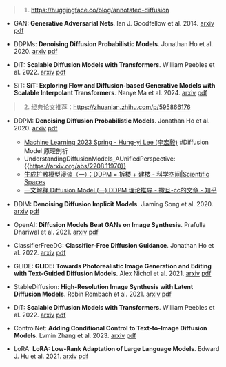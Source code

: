 
> 1. https://huggingface.co/blog/annotated-diffusion



- GAN: **Generative Adversarial Nets**. Ian J. Goodfellow et al. 2014. [arxiv](https://arxiv.org/abs/1406.2661) [pdf](pdfs/GAN_Ian_J._Goodfellow_et_al_1406.2661.pdf)

- DDPMs: **Denoising Diffusion Probabilistic Models**. Jonathan Ho et al. 2020. [arxiv](https://arxiv.org/abs/2006.11239) [pdf](pdfs/DDPMs_Jonathan_Ho_et_al_2006.11239.pdf)

- DiT: **Scalable Diffusion Models with Transformers**. William Peebles et al. 2022. [arxiv](https://arxiv.org/abs/2212.09748) [pdf](pdfs/DiT_William_Peebles_et_al_2212.09748.pdf)

- SiT: **SiT: Exploring Flow and Diffusion-based Generative Models with Scalable  Interpolant Transformers**. Nanye Ma et al. 2024. [arxiv](https://arxiv.org/abs/2401.08740) [pdf](pdfs/SiT_Nanye_Ma_et_al_2401.08740.pdf)

> 2. 经典论文推荐：https://zhuanlan.zhihu.com/p/595866176

- DDPM: **Denoising Diffusion Probabilistic Models**. Jonathan Ho et al. 2020. [arxiv](https://arxiv.org/abs/2006.11239) [pdf](pdfs/DDPM_Jonathan_Ho_et_al_2006.11239.pdf)
  - [Machine Learning 2023 Spring - Hung-yi Lee (李宏毅)](https://speech.ee.ntu.edu.tw/~hylee/ml/2023-spring.php) #Diffusion Model 原理剖析
  - UnderstandingDiffusionModels_AUnifiedPerspective: {{https://arxiv.org/abs/2208.11970}}
  - [生成扩散模型漫谈（一）：DDPM = 拆楼 + 建楼 - 科学空间|Scientific Spaces ](https://kexue.fm/archives/9119?sharesource=weibo)
  - [一文解释 Diffusion Model (一) DDPM 理论推导 - 撒旦-cc的文章 - 知乎](https://zhuanlan.zhihu.com/p/565901160)
  
- DDIM: **Denoising Diffusion Implicit Models**. Jiaming Song et al. 2020. [arxiv](https://arxiv.org/abs/2010.02502) [pdf](pdfs/DDIM_Jiaming_Song_et_al_2010.02502.pdf)
- OpenAI: **Diffusion Models Beat GANs on Image Synthesis**. Prafulla Dhariwal et al. 2021. [arxiv](https://arxiv.org/abs/2105.05233) [pdf](pdfs/OpenAI_Prafulla_Dhariwal_et_al_2105.05233.pdf)
- ClassifierFreeDG: **Classifier-Free Diffusion Guidance**. Jonathan Ho et al. 2022. [arxiv](https://arxiv.org/abs/2207.12598) [pdf](pdfs/ClassifierFreeDG_Jonathan_Ho_et_al_2207.12598.pdf)
- GLIDE: **GLIDE: Towards Photorealistic Image Generation and Editing with  Text-Guided Diffusion Models**. Alex Nichol et al. 2021. [arxiv](https://arxiv.org/abs/2112.10741) [pdf](pdfs/GLIDE_Alex_Nichol_et_al_2112.10741.pdf)
- StableDiffusion: **High-Resolution Image Synthesis with Latent Diffusion Models**. Robin Rombach et al. 2021. [arxiv](https://arxiv.org/abs/2112.10752) [pdf](pdfs/StableDiffusion_Robin_Rombach_et_al_2112.10752.pdf)
- DiT: **Scalable Diffusion Models with Transformers**. William Peebles et al. 2022. [arxiv](https://arxiv.org/abs/2212.09748) [pdf](pdfs/DiT_William_Peebles_et_al_2212.09748.pdf)
- ControlNet: **Adding Conditional Control to Text-to-Image Diffusion Models**. Lvmin Zhang et al. 2023. [arxiv](https://arxiv.org/abs/2302.05543) [pdf](pdfs/ControlNet_Lvmin_Zhang_et_al_2302.05543.pdf)
- LoRA: **LoRA: Low-Rank Adaptation of Large Language Models**. Edward J. Hu et al. 2021. [arxiv](https://arxiv.org/abs/2106.09685) [pdf](pdfs/LoRA_Edward_J._Hu_et_al_2106.09685.pdf)

